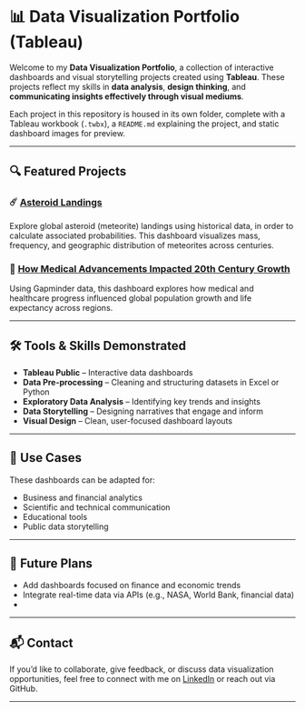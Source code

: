 # 📊 Data Visualization Portfolio (Tableau)

Welcome to my **Data Visualization Portfolio**, a collection of interactive dashboards and visual storytelling projects created using **Tableau**. These projects reflect my skills in **data analysis**, **design thinking**, and **communicating insights effectively through visual mediums**.

Each project in this repository is housed in its own folder, complete with a Tableau workbook (`.twbx`), a `README.md` explaining the project, and static dashboard images for preview.

---

## 🔍 Featured Projects

### ☄️ [Asteroid Landings](./asteroid-landings/)
Explore global asteroid (meteorite) landings using historical data, in order to calculate associated probabilities. This dashboard visualizes mass, frequency, and geographic distribution of meteorites across centuries.

### 🧬 [How Medical Advancements Impacted 20th Century Growth](./medical-growth-dashboard/)
Using Gapminder data, this dashboard explores how medical and healthcare progress influenced global population growth and life expectancy across regions.

---

## 🛠️ Tools & Skills Demonstrated

- **Tableau Public** – Interactive data dashboards
- **Data Pre-processing** – Cleaning and structuring datasets in Excel or Python
- **Exploratory Data Analysis** – Identifying key trends and insights
- **Data Storytelling** – Designing narratives that engage and inform
- **Visual Design** – Clean, user-focused dashboard layouts

---

## 💼 Use Cases

These dashboards can be adapted for:
- Business and financial analytics
- Scientific and technical communication
- Educational tools
- Public data storytelling

---

## 🚀 Future Plans

- Add dashboards focused on finance and economic trends
- Integrate real-time data via APIs (e.g., NASA, World Bank, financial data)
- 
---

## 📬 Contact

If you’d like to collaborate, give feedback, or discuss data visualization opportunities, feel free to connect with me on [LinkedIn](https://www.linkedin.com/georgiapj) or reach out via GitHub.

---


